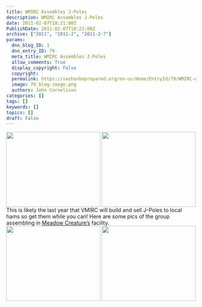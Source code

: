 ```yaml
---
title: WMIRC Assembles J-Poles
description: WMIRC Assembles J-Poles
date: 2011-02-07T18:21:00Z
PublishDate: 2011-02-07T18:21:00Z
archive: ["2011", "2011-2", "2011-2-7"]
params:
  dnn_blog_ID: 1
  dnn_entry_ID: 79
  meta_title: WMIRC Assembles J-Poles
  allow_comments: True
  display_copyright: False
  copyright:
  permalink: https://vashonbeprepared.org/en-us/Home/EntryId/79/WMIRC-Assembles-J-Poles
  image: 79_blog-image.png
  authors: John Cornelison
categories: []
tags: []
keywords: []
topics: []
draft: False
---
```


  <div style="padding-bottom: 0px; margin: 0px; padding-left: 0px; padding-right: 0px; display: inline; float: left; padding-top: 0px" id="scid:8747F07C-CDE8-481f-B0DF-C6CFD074BF67:d6c844b0-5f63-4727-b27b-63fc953f1d42" class="wlWriterEditableSmartContent"><a href="./images/79/Windows-Live-Writer-WMIRC-Builds-J-Poles-for-Final-Year_9C57-ff_1243807-8x6.jpg" title="" rel="thumbnail"><img border="0" src="./images/79/Windows-Live-Writer-WMIRC-Builds-J-Poles-for-Final-Year_9C57-ff_1243807_7.png" width="250" height="199" /></a></div>  <div style="padding-bottom: 0px; margin: 0px; padding-left: 0px; padding-right: 0px; display: inline; float: right; padding-top: 0px" id="scid:8747F07C-CDE8-481f-B0DF-C6CFD074BF67:e725405f-272f-480a-9b5a-ef67a39222da" class="wlWriterEditableSmartContent"><a href="./images/79/Windows-Live-Writer-WMIRC-Builds-J-Poles-for-Final-Year_9C57-ff_1243810-8x6.jpg" title="" rel="thumbnail"><img border="0" src="./images/79/Windows-Live-Writer-WMIRC-Builds-J-Poles-for-Final-Year_9C57-ff_1243810_2.png" width="250" height="199" /></a></div> This is likely the last year that VMIRC will build and sell J-Poles to local hams so get them while you can! Here are some pics of the group assembling in <a href="http://www.meadowcreature.com/" target="_blank">Meadow Creature’s</a> facility.   <div style="padding-bottom: 0px; margin: 0px; padding-left: 0px; padding-right: 0px; display: inline; float: left; padding-top: 0px" id="scid:8747F07C-CDE8-481f-B0DF-C6CFD074BF67:09becd6a-d206-4cc2-a496-f75b62a03011" class="wlWriterEditableSmartContent"><a href="./images/79/Windows-Live-Writer-WMIRC-Builds-J-Poles-for-Final-Year_9C57-ff_1243817-8x6.jpg" title="" rel="thumbnail"><img border="0" src="./images/79/Windows-Live-Writer-WMIRC-Builds-J-Poles-for-Final-Year_9C57-ff_1243817_2.png" width="250" height="199" /></a></div>  <div style="padding-bottom: 0px; margin: 0px; padding-left: 0px; padding-right: 0px; display: inline; float: right; padding-top: 0px" id="scid:8747F07C-CDE8-481f-B0DF-C6CFD074BF67:a7ce4e85-eb41-4521-837c-56d6cd042412" class="wlWriterEditableSmartContent"><a href="./images/79/Windows-Live-Writer-WMIRC-Builds-J-Poles-for-Final-Year_9C57-ff_1243816-8x6.jpg" title="" rel="thumbnail"><img border="0" src="./images/79/Windows-Live-Writer-WMIRC-Builds-J-Poles-for-Final-Year_9C57-ff_1243816_2.png" width="250" height="199" /></a></div>
